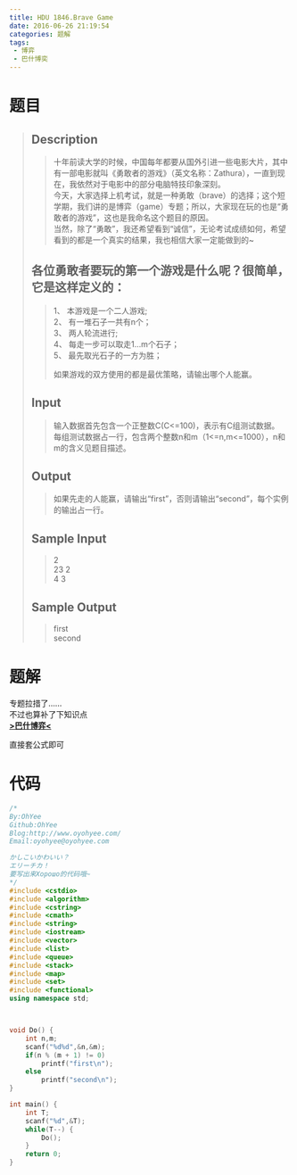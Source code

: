 ```yaml
---
title: HDU 1846.Brave Game
date: 2016-06-26 21:19:54
categories: 题解
tags: 
 - 博弈
 - 巴什博奕
---
```


# 题目
> ## Description  
>> 十年前读大学的时候，中国每年都要从国外引进一些电影大片，其中有一部电影就叫《勇敢者的游戏》（英文名称：Zathura），一直到现在，我依然对于电影中的部分电脑特技印象深刻。   
>> 今天，大家选择上机考试，就是一种勇敢（brave）的选择；这个短学期，我们讲的是博弈（game）专题；所以，大家现在玩的也是“勇敢者的游戏”，这也是我命名这个题目的原因。   
>> 当然，除了“勇敢”，我还希望看到“诚信”，无论考试成绩如何，希望看到的都是一个真实的结果，我也相信大家一定能做到的~   
>   <!--more-->
> ## 各位勇敢者要玩的第一个游戏是什么呢？很简单，它是这样定义的：   
>> 1、  本游戏是一个二人游戏;   
>> 2、  有一堆石子一共有n个；   
>> 3、  两人轮流进行;   
>> 4、  每走一步可以取走1…m个石子；   
>> 5、  最先取光石子的一方为胜；   
>>   
>> 如果游戏的双方使用的都是最优策略，请输出哪个人能赢。   
>    
> ## Input  
>> 输入数据首先包含一个正整数C(C<=100)，表示有C组测试数据。   
>> 每组测试数据占一行，包含两个整数n和m（1<=n,m<=1000），n和m的含义见题目描述。   
>    
> ## Output  
>> 如果先走的人能赢，请输出“first”，否则请输出“second”，每个实例的输出占一行。  
>    
> ## Sample Input  
>> 2  
>> 23 2  
>> 4 3   
>    
> ## Sample Output  
>> first  
>> second   

# 题解

专题拉措了……  
不过也算补了下知识点  
**[>巴什博弈<](/tags/Bash/)**  

直接套公式即可

# 代码
```cpp Brave_Game https://github.com/OhYee/sourcecode/tree/master/ACM 代码备份
/*
By:OhYee
Github:OhYee
Blog:http://www.oyohyee.com/
Email:oyohyee@oyohyee.com

かしこいかわいい？
エリーチカ！
要写出来Хорошо的代码哦~
*/
#include <cstdio>
#include <algorithm>
#include <cstring>
#include <cmath>
#include <string>
#include <iostream>
#include <vector>
#include <list>
#include <queue>
#include <stack>
#include <map>
#include <set>
#include <functional>
using namespace std;



void Do() {
    int n,m;
    scanf("%d%d",&n,&m);
    if(n % (m + 1) != 0)
        printf("first\n");
    else
        printf("second\n");
}

int main() {
    int T;
    scanf("%d",&T);
    while(T--) {
        Do();
    }
    return 0;
}
```